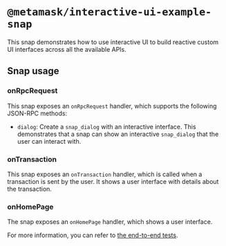 # `@metamask/interactive-ui-example-snap`

This snap demonstrates how to use interactive UI to build reactive custom UI
interfaces across all the available APIs.

## Snap usage

### onRpcRequest

This snap exposes an `onRpcRequest` handler, which supports the following
JSON-RPC methods:

- `dialog`: Create a `snap_dialog` with an interactive interface. This
  demonstrates that a snap can show an interactive `snap_dialog` that the user
  can interact with.

### onTransaction

This snap exposes an `onTransaction` handler, which is called when a transaction
is sent by the user. It shows a user interface with details about the
transaction.

### onHomePage

The snap exposes an `onHomePage` handler, which shows a user interface.

For more information, you can refer to
[the end-to-end tests](./src/index.test.tsx).
